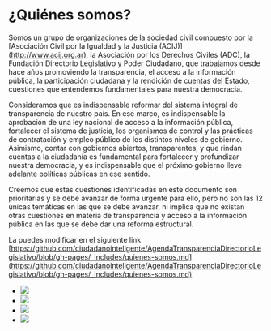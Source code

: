
# ¿Quiénes somos?

Somos un grupo de organizaciones de la sociedad civil compuesto por la  [Asociación Civil por la Igualdad y la Justicia (ACIJ)] (http://www.acij.org.ar), la Asociación por los Derechos Civiles (ADC), la Fundación Directorio Legislativo y Poder Ciudadano, que trabajamos desde hace años promoviendo la transparencia, el acceso a la información pública, la participación ciudadana y la rendición de cuentas del Estado, cuestiones que entendemos fundamentales para nuestra democracia.

Consideramos que es indispensable reformar del sistema integral de transparencia de nuestro país. En ese marco, es indispensable la aprobación de una ley nacional de acceso a la información pública, fortalecer el sistema de justicia, los organismos de control y las prácticas de contratación y empleo público de los distintos niveles de gobierno. Asimismo, contar con gobiernos abiertos, transparentes, y que rindan cuentas a la ciudadanía es fundamental para fortalecer y profundizar nuestra democracia, y es indispensable que el próximo gobierno lleve adelante políticas públicas en ese sentido. 

Creemos que estas cuestiones identificadas en este documento son prioritarias y se debe avanzar de forma urgente para ello, pero no son las 12 únicas temáticas en las que se debe avanzar, ni implica que no existan otras cuestiones en materia de transparencia y acceso a la información pública en las que se debe dar una reforma estructural.

La puedes modificar en el siguiente link [https://github.com/ciudadanointeligente/AgendaTransparenciaDirectorioLegislativo/blob/gh-pages/_includes/quienes-somos.md](https://github.com/ciudadanointeligente/AgendaTransparenciaDirectorioLegislativo/blob/gh-pages/_includes/quienes-somos.md)

<ul class="list-inline">
  <li><img src="//placehold.it/200x200"></li>
  <li><img src="//placehold.it/200x200"></li>
  <li><img src="//placehold.it/200x200"></li>
  <li><img src="//placehold.it/200x200"></li>
</ul>
